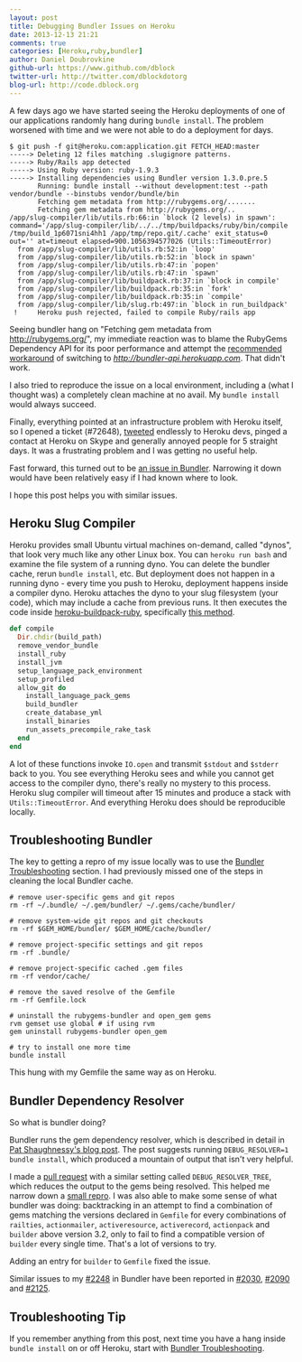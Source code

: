 ```yaml
---
layout: post
title: Debugging Bundler Issues on Heroku
date: 2013-12-13 21:21
comments: true
categories: [Heroku,ruby,bundler]
author: Daniel Doubrovkine
github-url: https://www.github.com/dblock
twitter-url: http://twitter.com/dblockdotorg
blog-url: http://code.dblock.org
---
```


A few days ago we have started seeing the Heroku deployments of one of our applications randomly hang during `bundle install`. The problem worsened with time and we were not able to do a deployment for days.

```
$ git push -f git@heroku.com:application.git FETCH_HEAD:master
-----> Deleting 12 files matching .slugignore patterns.
-----> Ruby/Rails app detected
-----> Using Ruby version: ruby-1.9.3
-----> Installing dependencies using Bundler version 1.3.0.pre.5
       Running: bundle install --without development:test --path vendor/bundle --binstubs vendor/bundle/bin
       Fetching gem metadata from http://rubygems.org/.......
       Fetching gem metadata from http://rubygems.org/..
/app/slug-compiler/lib/utils.rb:66:in `block (2 levels) in spawn': command='/app/slug-compiler/lib/../../tmp/buildpacks/ruby/bin/compile /tmp/build_1p6071sni4hh1 /app/tmp/repo.git/.cache' exit_status=0 out='' at=timeout elapsed=900.1056394577026 (Utils::TimeoutError)
  from /app/slug-compiler/lib/utils.rb:52:in `loop'
  from /app/slug-compiler/lib/utils.rb:52:in `block in spawn'
  from /app/slug-compiler/lib/utils.rb:47:in `popen'
  from /app/slug-compiler/lib/utils.rb:47:in `spawn'
  from /app/slug-compiler/lib/buildpack.rb:37:in `block in compile'
  from /app/slug-compiler/lib/buildpack.rb:35:in `fork'
  from /app/slug-compiler/lib/buildpack.rb:35:in `compile'
  from /app/slug-compiler/lib/slug.rb:497:in `block in run_buildpack'
 !     Heroku push rejected, failed to compile Ruby/rails app
```

Seeing bundler hang on "Fetching gem metadata from http://rubygems.org/", my immediate reaction was to blame the RubyGems Dependency API for its poor performance and attempt the [recommended workaround](http://hone.herokuapp.com/bundler%20heroku/2012/10/22/rubygems-and-the-dependency-api.html) of switching to *http://bundler-api.herokuapp.com*. That didn't work.

I also tried to reproduce the issue on a local environment, including a (what I thought was) a completely clean machine at no avail. My `bundle install` would always succeed.

Finally, everything pointed at an infrastructure problem with Heroku itself, so I opened a ticket (#72648), [tweeted](https://twitter.com/dblockdotorg/status/290221530892365824) endlessly to Heroku devs, pinged a  contact at Heroku on Skype and generally annoyed people for 5 straight days. It was a frustrating problem and I was getting no useful help.

Fast forward, this turned out to be [an issue in Bundler](https://github.com/carlhuda/bundler/issues/2248). Narrowing it down would have been relatively easy if I had known where to look.

I hope this post helps you with similar issues.

<!-- more -->

Heroku Slug Compiler
--------------------

Heroku provides small Ubuntu virtual machines on-demand, called "dynos", that look very much like any other Linux box. You can `heroku run bash` and examine the file system of a running dyno. You can delete the bundler cache, rerun `bundle install`, etc. But deployment does not happen in a running dyno - every time you push to Heroku, deployment happens inside a compiler dyno. Heroku attaches the dyno to your slug filesystem (your code), which may include a cache from previous runs. It then executes the code inside [heroku-buildpack-ruby](https://github.com/heroku/heroku-buildpack-ruby), specifically [this method](https://github.com/heroku/heroku-buildpack-ruby/blob/5dbf4c06c765dc832c073fe5be9360533fd1846d/lib/language_pack/ruby.rb#L49).

``` ruby
def compile
  Dir.chdir(build_path)
  remove_vendor_bundle
  install_ruby
  install_jvm
  setup_language_pack_environment
  setup_profiled
  allow_git do
    install_language_pack_gems
    build_bundler
    create_database_yml
    install_binaries
    run_assets_precompile_rake_task
  end
end
```

A lot of these functions invoke `IO.open` and transmit `$stdout` and `$stderr` back to you. You see everything Heroku sees and while you cannot get access to the compiler dyno, there's really no mystery to this process. Heroku slug compiler will timeout after 15 minutes and produce a stack with `Utils::TimeoutError`. And everything Heroku does should be reproducible locally.

Troubleshooting Bundler
-----------------------

The key to getting a repro of my issue locally was to use the [Bundler Troubleshooting](https://github.com/carlhuda/bundler/blob/master/ISSUES.md) section. I had previously missed one of the steps in cleaning the local Bundler cache.

```
# remove user-specific gems and git repos
rm -rf ~/.bundle/ ~/.gem/bundler/ ~/.gems/cache/bundler/

# remove system-wide git repos and git checkouts
rm -rf $GEM_HOME/bundler/ $GEM_HOME/cache/bundler/

# remove project-specific settings and git repos
rm -rf .bundle/

# remove project-specific cached .gem files
rm -rf vendor/cache/

# remove the saved resolve of the Gemfile
rm -rf Gemfile.lock

# uninstall the rubygems-bundler and open_gem gems
rvm gemset use global # if using rvm
gem uninstall rubygems-bundler open_gem

# try to install one more time
bundle install
```

This hung with my Gemfile the same way as on Heroku.

Bundler Dependency Resolver
---------------------------

So what is bundler doing? 

Bundler runs the gem dependency resolver, which is described in detail in [Pat Shaughnessy's blog post](http://patshaughnessy.net/2011/9/24/how-does-bundler-bundle). The post suggests running `DEBUG_RESOLVER=1 bundle install`, which produced a mountain of output that isn't very helpful.

I made a [pull request](https://github.com/carlhuda/bundler/pull/2249) with a similar setting called `DEBUG_RESOLVER_TREE`, which reduces the output to the gems being resolved. This helped me narrow down a [small repro](https://github.com/carlhuda/bundler/issues/2248). I was also able to make some sense of what bundler was doing: backtracking in an attempt to find a combination of gems matching the versions declared in `Gemfile` for every combinations of `railties`, `actionmailer`, `activeresource`, `activerecord`, `actionpack` and `builder` above version 3.2, only to fail to find a compatible version of `builder` every single time. That's a lot of versions to try.

Adding an entry for `builder` to `Gemfile` fixed the issue.

Similar issues to my [#2248](https://github.com/carlhuda/bundler/issues/2248) in Bundler have been reported in [#2030](https://github.com/carlhuda/bundler/issues/2030), [#2090](https://github.com/carlhuda/bundler/issues/2090) and [#2125](https://github.com/carlhuda/bundler/issues/2125).

Troubleshooting Tip
-------------------

If you remember anything from this post, next time you have a hang inside `bundle install` on or off Heroku, start with [Bundler Troubleshooting](https://github.com/carlhuda/bundler/blob/master/ISSUES.md).
